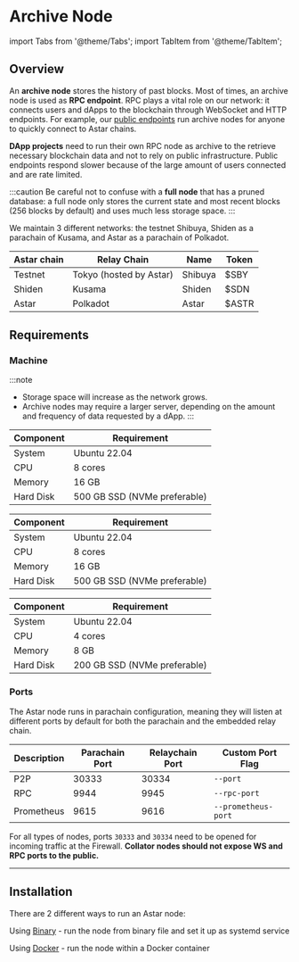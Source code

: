 # Archive Node

import Tabs from '@theme/Tabs';
import TabItem from '@theme/TabItem';

## Overview

An **archive node** stores the history of past blocks. Most of times, an archive node is used as **RPC endpoint**.
RPC plays a vital role on our network: it connects users and dApps to the blockchain through WebSocket and HTTP endpoints. For example, our [public endpoints](/docs/build/environment/endpoints) run archive nodes for anyone to quickly connect to Astar chains.

**DApp projects** need to run their own RPC node as archive to the retrieve necessary blockchain data and not to rely on public infrastructure. Public endpoints respond slower because of the large amount of users connected and are rate limited.

:::caution
Be careful not to confuse with a **full node** that has a pruned database: a full node only stores the current state and most recent blocks (256 blocks by default) and uses much less storage space.
:::

We maintain 3 different networks: the testnet Shibuya, Shiden as a parachain of Kusama, and Astar as a parachain of Polkadot.

| Astar chain | Relay Chain                                | Name    | Token |
| ----------- | ------------------------------------------ | ------- | ----- |
| Testnet     | Tokyo (hosted by Astar) | Shibuya | $SBY  |
| Shiden      | Kusama                                     | Shiden  | $SDN  |
| Astar       | Polkadot                                   | Astar   | $ASTR |

## Requirements

### Machine

:::note

- Storage space will increase as the network grows.
- Archive nodes may require a larger server, depending on the amount and frequency of data requested by a dApp.
  :::

<Tabs>
<TabItem value="astar" label="Astar" default>

| Component | Requirement                                     |
| --------- | ----------------------------------------------- |
| System    | Ubuntu 22.04                    |
| CPU       | 8 cores                                         |
| Memory    | 16 GB                                           |
| Hard Disk | 500 GB SSD (NVMe preferable) |

</TabItem>

<TabItem value="shiden" label="Shiden" default>

| Component | Requirement                                     |
| --------- | ----------------------------------------------- |
| System    | Ubuntu 22.04                    |
| CPU       | 8 cores                                         |
| Memory    | 16 GB                                           |
| Hard Disk | 500 GB SSD (NVMe preferable) |

</TabItem>

<TabItem value="shibuya" label="Shibuya" default>

| Component | Requirement                                     |
| --------- | ----------------------------------------------- |
| System    | Ubuntu 22.04                    |
| CPU       | 4 cores                                         |
| Memory    | 8 GB                                            |
| Hard Disk | 200 GB SSD (NVMe preferable) |

</TabItem>
</Tabs>

### Ports

The Astar node runs in parachain configuration, meaning they will listen at different ports by default for both the parachain and the embedded relay chain.

| Description | Parachain Port | Relaychain Port | Custom Port Flag    |
| ----------- | -------------- | --------------- | ------------------- |
| P2P         | 30333          | 30334           | `--port`            |
| RPC         | 9944           | 9945            | `--rpc-port`        |
| Prometheus  | 9615           | 9616            | `--prometheus-port` |

For all types of nodes, ports `30333` and `30334` need to be opened for incoming traffic at the Firewall.
**Collator nodes should not expose WS and RPC ports to the public.**

---

## Installation

There are 2 different ways to run an Astar node:

Using [Binary](/docs/build/nodes/archive-node/binary) - run the node from binary file and set it up as systemd service

Using [Docker](/docs/build/nodes/archive-node/docker) - run the node within a Docker container
